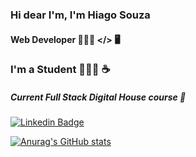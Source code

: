 ### Hi dear I'm, I'm Hiago Souza

####  Web Developer 👨🏽‍💻 </> 🖥

### I'm a Student 🧙🏿‍♂️ ☕️

##### Current Full Stack Digital House course 🧠


[![Linkedin Badge](https://img.shields.io/badge/-Diego%20Fernandes-4433cc?style=flat-square&logo=Linkedin&logoColor=white&link=https://www.linkedin.com/in/hiago-henrique-souza-aguiar-12b65a1bb/)](https://www.linkedin.com/in/hiago-henrique-souza-aguiar-12b65a1bb//) 

[![Anurag's GitHub stats](https://github-readme-stats.vercel.app/api?username=souz-dev)](https://github.com/souz-dev/github-readme-stats)



<!--
**souz-dev/souz-dev** is a ✨ _special_ ✨ repository because its `README.md` (this file) appears on your GitHub profile.

Here are some ideas to get you started:

- 🔭 I’m currently working on ...
- 🌱 I’m currently learning ...
- 👯 I’m looking to collaborate on ...
- 🤔 I’m looking for help with ...
- 💬 Ask me about ...
- 📫 How to reach me: ...
- 😄 Pronouns: ...
- ⚡ Fun fact: ...
-->
